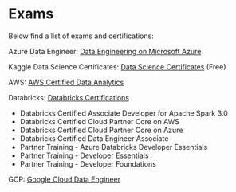 # Exams

Below find a list of exams and certifications:

Azure Data Engineer: [Data Engineering on Microsoft Azure](https://docs.microsoft.com/en-us/learn/certifications/azure-data-engineer/)

Kaggle Data Science Certificates: [Data Science Certificates](https://www.kaggle.com/learn) (Free)

AWS: [AWS Certified Data Analytics](https://aws.amazon.com/certification/certified-data-analytics-specialty/)

Databricks: [Databricks Certifications](https://partner-academy.databricks.com/learn)
- Databricks Certified Associate Developer for Apache Spark 3.0
- Databricks Certified Cloud Partner Core on AWS
- Databricks Certified Cloud Partner Core on Azure
- Databricks Certified Data Engineer Associate
- Partner Training - Azure Databricks Developer Essentials
- Partner Training - Developer Essentials
- Partner Training - Developer Foundations


GCP: [Google Cloud Data Engineer](https://cloud.google.com/certification/data-engineer)